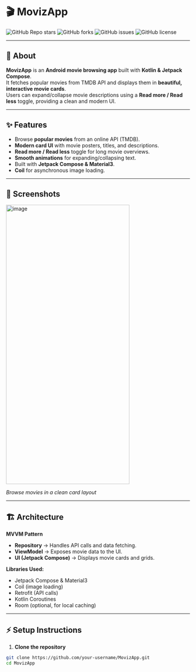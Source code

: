 # 🎬 MovizApp

![GitHub Repo stars](https://img.shields.io/github/stars/your-username/MovizApp?style=social)
![GitHub forks](https://img.shields.io/github/forks/your-username/MovizApp?style=social)
![GitHub issues](https://img.shields.io/github/issues/your-username/MovizApp)
![GitHub license](https://img.shields.io/github/license/your-username/MovizApp)

---

## 🚀 About

**MovizApp** is an **Android movie browsing app** built with **Kotlin & Jetpack Compose**.  
It fetches popular movies from TMDB API and displays them in **beautiful, interactive movie cards**.  
Users can expand/collapse movie descriptions using a **Read more / Read less** toggle, providing a clean and modern UI.

---

## ✨ Features

- Browse **popular movies** from an online API (TMDB).  
- **Modern card UI** with movie posters, titles, and descriptions.  
- **Read more / Read less** toggle for long movie overviews.  
- **Smooth animations** for expanding/collapsing text.  
- Built with **Jetpack Compose & Material3**.  
- **Coil** for asynchronous image loading.

---

## 📸 Screenshots

<img width="338" height="764" alt="image" src="https://github.com/user-attachments/assets/061e1fc5-08ac-421a-8b00-8ea4ddac3cf1" />


*Browse movies in a clean card layout*


---

## 🏗 Architecture

**MVVM Pattern**  
- **Repository** → Handles API calls and data fetching.  
- **ViewModel** → Exposes movie data to the UI.  
- **UI (Jetpack Compose)** → Displays movie cards and grids.  

**Libraries Used:**  
- Jetpack Compose & Material3  
- Coil (image loading)  
- Retrofit (API calls)  
- Kotlin Coroutines  
- Room (optional, for local caching)

---

## ⚡ Setup Instructions

1. **Clone the repository**
```bash
git clone https://github.com/your-username/MovizApp.git
cd MovizApp
